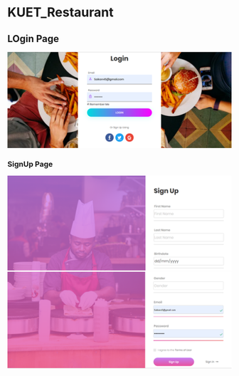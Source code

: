 # KUET_Restaurant
## LOgin Page
![Image](images/Capture2.PNG)
### SignUp Page
![Image](images/Capture3.PNG)
![Image](images/Capture4.PNG)

